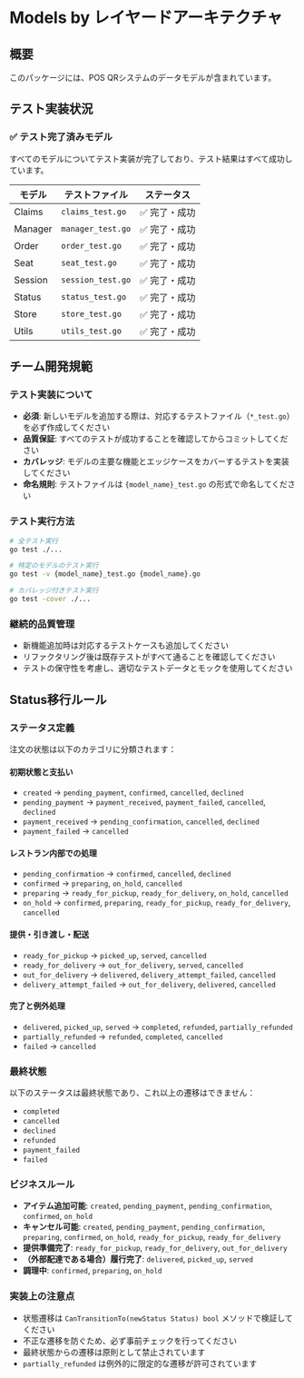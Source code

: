 # Models by レイヤードアーキテクチャ

## 概要
このパッケージには、POS QRシステムのデータモデルが含まれています。

## テスト実装状況

### ✅ テスト完了済みモデル
すべてのモデルについてテスト実装が完了しており、テスト結果はすべて成功しています。

| モデル  | テストファイル    | ステータス   |
| ------- | ----------------- | ------------ |
| Claims  | `claims_test.go`  | ✅ 完了・成功 |
| Manager | `manager_test.go` | ✅ 完了・成功 |
| Order   | `order_test.go`   | ✅ 完了・成功 |
| Seat    | `seat_test.go`    | ✅ 完了・成功 |
| Session | `session_test.go` | ✅ 完了・成功 |
| Status  | `status_test.go`  | ✅ 完了・成功 |
| Store   | `store_test.go`   | ✅ 完了・成功 |
| Utils   | `utils_test.go`   | ✅ 完了・成功 |

## チーム開発規範

### テスト実装について
- **必須**: 新しいモデルを追加する際は、対応するテストファイル（`*_test.go`）を必ず作成してください
- **品質保証**: すべてのテストが成功することを確認してからコミットしてください
- **カバレッジ**: モデルの主要な機能とエッジケースをカバーするテストを実装してください
- **命名規則**: テストファイルは `{model_name}_test.go` の形式で命名してください

### テスト実行方法
```bash
# 全テスト実行
go test ./...

# 特定のモデルのテスト実行
go test -v {model_name}_test.go {model_name}.go

# カバレッジ付きテスト実行
go test -cover ./...
```

### 継続的品質管理
- 新機能追加時は対応するテストケースも追加してください
- リファクタリング後は既存テストがすべて通ることを確認してください
- テストの保守性を考慮し、適切なテストデータとモックを使用してください

## Status移行ルール

### ステータス定義
注文の状態は以下のカテゴリに分類されます：

#### 初期状態と支払い
- `created` → `pending_payment`, `confirmed`, `cancelled`, `declined`
- `pending_payment` → `payment_received`, `payment_failed`, `cancelled`, `declined`
- `payment_received` → `pending_confirmation`, `cancelled`, `declined`
- `payment_failed` → `cancelled`

#### レストラン内部での処理
- `pending_confirmation` → `confirmed`, `cancelled`, `declined`
- `confirmed` → `preparing`, `on_hold`, `cancelled`
- `preparing` → `ready_for_pickup`, `ready_for_delivery`, `on_hold`, `cancelled`
- `on_hold` → `confirmed`, `preparing`, `ready_for_pickup`, `ready_for_delivery`, `cancelled`

#### 提供・引き渡し・配送
- `ready_for_pickup` → `picked_up`, `served`, `cancelled`
- `ready_for_delivery` → `out_for_delivery`, `served`, `cancelled`
- `out_for_delivery` → `delivered`, `delivery_attempt_failed`, `cancelled`
- `delivery_attempt_failed` → `out_for_delivery`, `delivered`, `cancelled`

#### 完了と例外処理
- `delivered`, `picked_up`, `served` → `completed`, `refunded`, `partially_refunded`
- `partially_refunded` → `refunded`, `completed`, `cancelled`
- `failed` → `cancelled`

### 最終状態
以下のステータスは最終状態であり、これ以上の遷移はできません：
- `completed`
- `cancelled`
- `declined`
- `refunded`
- `payment_failed`
- `failed`

### ビジネスルール
- **アイテム追加可能**: `created`, `pending_payment`, `pending_confirmation`, `confirmed`, `on_hold`
- **キャンセル可能**: `created`, `pending_payment`, `pending_confirmation`, `preparing`, `confirmed`, `on_hold`, `ready_for_pickup`, `ready_for_delivery`
- **提供準備完了**: `ready_for_pickup`, `ready_for_delivery`, `out_for_delivery`
- **（外部配達である場合）履行完了**: `delivered`, `picked_up`, `served`
- **調理中**: `confirmed`, `preparing`, `on_hold`

### 実装上の注意点
- 状態遷移は `CanTransitionTo(newStatus Status) bool` メソッドで検証してください
- 不正な遷移を防ぐため、必ず事前チェックを行ってください
- 最終状態からの遷移は原則として禁止されています
- `partially_refunded` は例外的に限定的な遷移が許可されています
